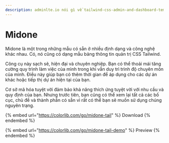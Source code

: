 ```yaml
---
description: adminlte.io nói gì về tailwind-css-admin-and-dashboard-templates
---
```


# Midone

Midone là một trong những mẫu có sẵn ở nhiều định dạng và công nghệ khác nhau. Có, nó cũng có dạng mẫu bảng thông tin quản trị CSS Tailwind.

Công cụ này sạch sẽ, hiện đại và chuyên nghiệp. Bạn có thể thoải mái tăng cường quy trình làm việc của mình trong khi vẫn duy trì trình độ chuyên môn của mình. Điều này giúp bạn có thêm thời gian để áp dụng cho các dự án khác hoặc tiếp thị dự án hiện tại của bạn.

Cơ sở mã hóa tuyệt vời đảm bảo khả năng thích ứng tuyệt vời với nhu cầu và quy định của bạn. Nhưng trước tiên, bạn cũng có thể xem lại tất cả các bố cục, chủ đề và thành phần có sẵn vì rất có thể bạn sẽ muốn sử dụng chúng nguyên trạng.

{% embed url="https://colorlib.com/go/midone-tail" %}
Download
{% endembed %}

{% embed url="https://colorlib.com/go/midone-tail-demo" %}
Preview
{% endembed %}

